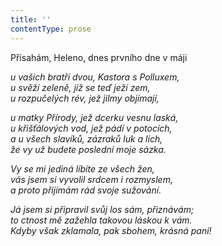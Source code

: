 ```yaml
---
title: ''
contentType: prose
---
```


<section>

Přísahám, Heleno, dnes prvního dne v máji

_u vašich bratří dvou, Kastora s Polluxem,  
u svěží zeleně, jíž se teď ježí zem,  
u rozpučelých rév, jež jilmy objímají,_

</section>

<section>

_u matky Přírody, jež dcerku vesnu laská,  
u křišťálových vod, jež pádí v potocích,  
a u všech slavíků, zázraků luk a lích,  
že vy už budete poslední moje sázka._

</section>

<section>

_Vy se mi jediná líbíte ze všech žen,  
vás jsem si vyvolil srdcem i rozmyslem,  
a proto přijímám rád svoje sužování._

</section>

<section>

_Já jsem si připravil svůj los sám, přiznávám;  
to ctnost mě zažehla takovou láskou k vám.  
Kdyby však zklamala, pak sbohem, krásná paní!_

</section>
